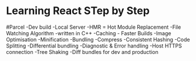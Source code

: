 # Learning React STep by Step

#Parcel
-Dev build
-Local Server
-HMR = Hot Module Replacement
-File Watching Algorithm -written in C++
-Caching - Faster Builds
-Image Optimisation
-Minification
-Bundling
-Compress
-Consistent Hashing
-Code Splitting
-Differential bundling
-Diagnostic & Error handling
-Host HTTPS connection
-Tree Shaking
-Diff bundles for dev and production

